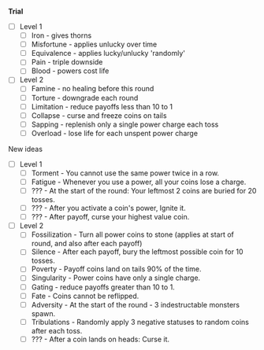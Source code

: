 **Trial**
- [ ] Level 1
	- [ ] Iron - gives thorns
	- [ ] Misfortune - applies unlucky over time
	- [ ] Equivalence - applies lucky/unlucky 'randomly'
	- [ ] Pain - triple downside
	- [ ] Blood - powers cost life
- [ ] Level 2
	- [ ] Famine - no healing before this round
	- [ ] Torture - downgrade each round
	- [ ] Limitation - reduce payoffs less than 10 to 1
	- [ ] Collapse - curse and freeze coins on tails
	- [ ] Sapping - replenish only a single power charge each toss
	- [ ] Overload - lose life for each unspent power charge

New ideas
- [ ] Level 1
	- [ ] Torment - You cannot use the same power twice in a row.
	- [ ] Fatigue - Whenever you use a power, all your coins lose a charge.
	- [ ] ??? - At the start of the round: Your leftmost 2 coins are buried for 20 tosses.
	- [ ] ??? - After you activate a coin's power, Ignite it.
	- [ ] ??? - After payoff, curse your highest value coin.
- [ ] Level 2
	- [ ] Fossilization - Turn all power coins to stone (applies at start of round, and also after each payoff)
	- [ ] Silence - After each payoff, bury the leftmost possible coin for 10 tosses.
	- [ ] Poverty - Payoff coins land on tails 90% of the time.
	- [ ] Singularity - Power coins have only a single charge.
	- [ ] Gating - reduce payoffs greater than 10 to 1.
	- [ ] Fate - Coins cannot be reflipped.
	- [ ] Adversity - At the start of the round - 3 indestructable monsters spawn.
	- [ ] Tribulations - Randomly apply 3 negative statuses to random coins after each toss.
	- [ ] ??? - After a coin lands on heads: Curse it.
